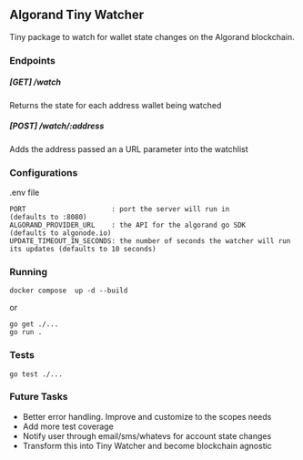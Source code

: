 ## Algorand Tiny Watcher

Tiny package to watch for wallet state changes on the Algorand blockchain.

### Endpoints

##### [GET] /watch

Returns the state for each address wallet being watched

##### [POST] /watch/:address

Adds the address passed an a URL parameter into the watchlist

### Configurations

.env file

```
PORT                     : port the server will run in                            (defaults to :8080)
ALGORAND_PROVIDER_URL    : the API for the algorand go SDK                        (defaults to algonode.io)
UPDATE_TIMEOUT_IN_SECONDS: the number of seconds the watcher will run its updates (defaults to 10 seconds)
```

### Running

```
docker compose  up -d --build
```

or

```
go get ./...
go run .
```

### Tests

```
go test ./...
```

### Future Tasks

- Better error handling. Improve and customize to the scopes needs
- Add more test coverage
- Notify user through email/sms/whatevs for account state changes
- Transform this into Tiny Watcher and become blockchain agnostic
